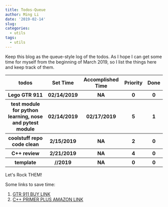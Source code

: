 ```yaml
---
title: Todos-Queue
author: Ming Li
date: '2019-02-14'
slug: 
categories:
  - utils
tags:
  - utils
---
```


Keep this blog as the queue-style log of the todos. As I hope I can get some time for myself from the beginning of March 2019, so I list the things here and keep track of them.

<table>
        <tr>
            <th>todos</th>
            <th>Set Time</th>
            <th>Accomplished Time</th>
            <th>Priority</th>
            <th>Done</th>
        </tr>
        <tr>
            <th>Lego GTR 911</th>
            <th>02/14/2019</th>
            <th>NA</th>
            <th>0</th>
            <th>0</th>
        </tr>
        <tr>
            <th>test module for python learning, nose and pytest module</th>
            <th>02/14/2019</th>
            <th>02/17/2019</th>
            <th>5</th>
            <th>1</th>
        </tr>
        <tr>
            <th>coolstuff repo code clean</th>
            <th>2/15/2019</th>
            <th>NA</th>
            <th>2</th>
            <th>0</th>
        </tr>
        <tr>
            <th>C++ review</th>
            <th>2/21/2019</th>
            <th>NA</th>
            <th>4</th>
            <th>0</th>
        </tr>
        <tr>
            <th>template</th>
            <th>//2019</th>
            <th>NA</th>
            <th>0</th>
            <th>0</th>
        </tr>
    </table>

Let's Rock THEM!

Some links to save time: 
 
1. [GTR 911 BUY LINK](https://shop.lego.com/en-US/product/Porsche-911-GT3-RS-42056)   
1. [C++ PRIMER PLUS AMAZON LINK](https://www.amazon.com/gp/cart/view.html/ref=nav_cart)
